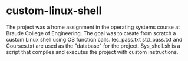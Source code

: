 # custom-linux-shell
The project was a home assignment in the operating systems course at Braude College of Engineering.
The goal was to create from scratch a custom Linux shell using OS function calls.
lec_pass.txt std_pass.txt and Courses.txt are used as the "database" for the project.
Sys_shell.sh is a script that compiles and executes the project with custom instructions.
